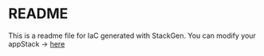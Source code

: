 # README
This is a readme file for IaC generated with StackGen.
You can modify your appStack -> [here](http://main.dev.stackgen.com/appstacks/0aa9e0f7-8449-4d11-baea-3c11ccdab0c2)
